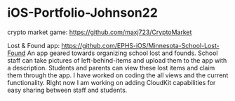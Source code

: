 # iOS-Portfolio-Johnson22

crypto market game:
https://github.com/maxj723/CryptoMarket


Lost & Found app:
https://github.com/EPHS-iOS/Minnesota-School-Lost-Found
An app geared towards organizing school lost and founds. School staff can take pictures of left-behind-items and upload them to the app with a description. Students and parents can view these lost items and claim them through the app.
I have worked on coding the all views and the current functionality. Right now I am working on adding CloudKit capabilities for easy sharing between staff and students.

